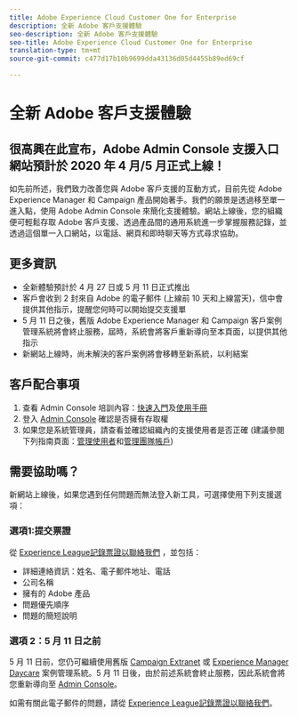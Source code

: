 ```yaml
---
title: Adobe Experience Cloud Customer One for Enterprise
description: 全新 Adobe 客戶支援體驗
seo-description: 全新 Adobe 客戶支援體驗
seo-title: Adobe Experience Cloud Customer One for Enterprise
translation-type: tm+mt
source-git-commit: c477d17b10b9699dda43136d05d4455b89ed69cf

---
```



# 全新 Adobe 客戶支援體驗

## 很高興在此宣布，Adobe Admin Console 支援入口網站預計於 2020 年 4 月/5 月正式上線！

如先前所述，我們致力改善您與 Adobe 客戶支援的互動方式，目前先從 Adobe Experience Manager 和 Campaign 產品開始著手。我們的願景是透過移至單一進入點，使用 Adobe Admin Console 來簡化支援體驗。網站上線後，您的組織便可輕鬆存取 Adobe 客戶支援、透過產品間的通用系統進一步掌握服務記錄，並透過這個單一入口網站，以電話、網頁和即時聊天等方式尋求協助。

## 更多資訊

* 全新體驗預計於 4 月 27 日或 5 月 11 日正式推出
* 客戶會收到 2 封來自 Adobe 的電子郵件 (上線前 10 天和上線當天)，信中會提供其他指示，提醒您何時可以開始提交支援單
* 5 月 11 日之後，舊版 Adobe Experience Manager 和 Campaign 客戶案例管理系統將會終止服務，屆時，系統會將客戶重新導向至本頁面，以提供其他指示
* 新網站上線時，尚未解決的客戶案例將會移轉至新系統，以利結案

## 客戶配合事項

1. 查看 Admin Console 培訓內容：[快速入門](https://helpx.adobe.com/tw/enterprise/get-started.html)及[使用手冊](https://helpx.adobe.com/tw/enterprise/managing/user-guide.html)
1. 登入 [Admin Console](https://adminconsole.adobe.com/) 確認是否擁有存取權
1. 如果您是系統管理員，請查看並確認組織內的支援使用者是否正確 (建議參閱下列指南頁面：[管理使用者](https://helpx.adobe.com/tw/enterprise/using/users.html)和[管理團隊帳戶](https://helpx.adobe.com/tw/enterprise/using/accounts.html))

## 需要協助嗎？

新網站上線後，如果您遇到任何問題而無法登入新工具，可選擇使用下列支援選項：

### 選項1:提交票證

從 [Experience League記錄票證以聯絡我們](https://experienceleague.adobe.com/?support-solution=General#support) ，並包括：

* 詳細連絡資訊：姓名、電子郵件地址、電話
* 公司名稱
* 擁有的 Adobe 產品
* 問題優先順序
* 問題的簡短說明

### 選項 2：5 月 11 日之前

5 月 11 日前，您仍可繼續使用舊版 [Campaign Extranet](https://support.neolane.net/webApp/extranetLogin) 或 [Experience Manager Daycare](https://daycare.day.com/home.html) 案例管理系統。5 月 11 日後，由於前述系統會終止服務，因此系統會將您重新導向至 [Admin Console](https://adminconsole.adobe.com/)。


如需有關此電子郵件的問題，請從 [Experience League記錄票證以聯絡我們](https://experienceleague.adobe.com/?support-solution=General#support)。

